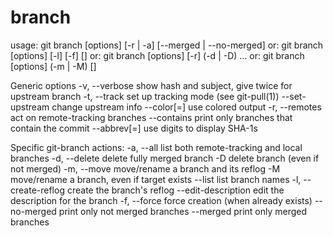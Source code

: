 # branch

usage: git branch [options] [-r | -a] [--merged | --no-merged]
   or: git branch [options] [-l] [-f] <branchname> [<start-point>]
   or: git branch [options] [-r] (-d | -D) <branchname>...
   or: git branch [options] (-m | -M) [<oldbranch>] <newbranch>

Generic options
    -v, --verbose         show hash and subject, give twice for upstream branch
    -t, --track           set up tracking mode (see git-pull(1))
    --set-upstream        change upstream info
    --color[=<when>]      use colored output
    -r, --remotes         act on remote-tracking branches
    --contains <commit>   print only branches that contain the commit
    --abbrev[=<n>]        use <n> digits to display SHA-1s

Specific git-branch actions:
    -a, --all             list both remote-tracking and local branches
    -d, --delete          delete fully merged branch
    -D                    delete branch (even if not merged)
    -m, --move            move/rename a branch and its reflog
    -M                    move/rename a branch, even if target exists
    --list                list branch names
    -l, --create-reflog   create the branch's reflog
    --edit-description    edit the description for the branch
    -f, --force           force creation (when already exists)
    --no-merged <commit>  print only not merged branches
    --merged <commit>     print only merged branches

